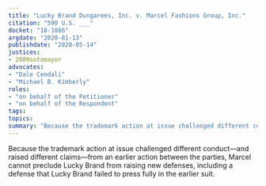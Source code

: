 ```yaml
---
title: "Lucky Brand Dungarees, Inc. v. Marcel Fashions Group, Inc."
citation: "590 U.S. ___"
docket: "18-1086"
argdate: "2020-01-13"
publishdate: "2020-05-14"
justices:
- 2009sotomayor
advocates:
- "Dale Cendali"
- "Michael B. Kimberly"
roles:
- "on behalf of the Petitioner"
- "on behalf of the Respondent"
tags:
topics:
summary: "Because the trademark action at issue challenged different conduct—and raised different claims—from an earlier action between the parties, Marcel cannot preclude Lucky Brand from raising new defenses, including a defense that Lucky Brand failed to press fully in the earlier suit."
---
```

Because the trademark action at issue challenged different conduct—and raised different claims—from an earlier action between the parties, Marcel cannot preclude Lucky Brand from raising new defenses, including a defense that Lucky Brand failed to press fully in the earlier suit.
